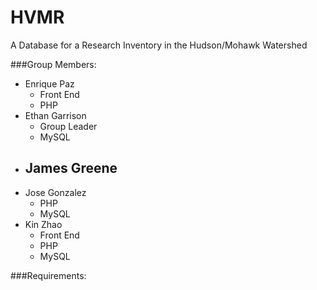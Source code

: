 # HVMR
A Database for a Research Inventory in the Hudson/Mohawk Watershed

###Group Members: 

- Enrique Paz 
  - Front End
  - PHP
- Ethan Garrison
  - Group Leader
  - MySQL
- James Greene 
  - 
- Jose Gonzalez 
  - PHP
  - MySQL
- Kin Zhao 
  - Front End
  - PHP
  - MySQL 

###Requirements:

